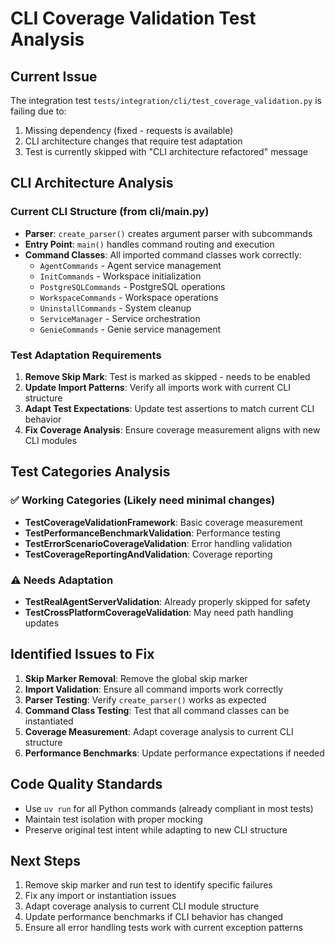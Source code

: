# CLI Coverage Validation Test Analysis

## Current Issue
The integration test `tests/integration/cli/test_coverage_validation.py` is failing due to:
1. Missing dependency (fixed - requests is available)
2. CLI architecture changes that require test adaptation
3. Test is currently skipped with "CLI architecture refactored" message

## CLI Architecture Analysis

### Current CLI Structure (from cli/main.py)
- **Parser**: `create_parser()` creates argument parser with subcommands
- **Entry Point**: `main()` handles command routing and execution
- **Command Classes**: All imported command classes work correctly:
  - `AgentCommands` - Agent service management
  - `InitCommands` - Workspace initialization
  - `PostgreSQLCommands` - PostgreSQL operations
  - `WorkspaceCommands` - Workspace operations
  - `UninstallCommands` - System cleanup
  - `ServiceManager` - Service orchestration
  - `GenieCommands` - Genie service management

### Test Adaptation Requirements

1. **Remove Skip Mark**: Test is marked as skipped - needs to be enabled
2. **Update Import Patterns**: Verify all imports work with current CLI structure
3. **Adapt Test Expectations**: Update test assertions to match current CLI behavior
4. **Fix Coverage Analysis**: Ensure coverage measurement aligns with new CLI modules

## Test Categories Analysis

### ✅ Working Categories (Likely need minimal changes)
- **TestCoverageValidationFramework**: Basic coverage measurement
- **TestPerformanceBenchmarkValidation**: Performance testing
- **TestErrorScenarioCoverageValidation**: Error handling validation
- **TestCoverageReportingAndValidation**: Coverage reporting

### ⚠️ Needs Adaptation
- **TestRealAgentServerValidation**: Already properly skipped for safety
- **TestCrossPlatformCoverageValidation**: May need path handling updates

## Identified Issues to Fix

1. **Skip Marker Removal**: Remove the global skip marker
2. **Import Validation**: Ensure all command imports work correctly
3. **Parser Testing**: Verify `create_parser()` works as expected
4. **Command Class Testing**: Test that all command classes can be instantiated
5. **Coverage Measurement**: Adapt coverage analysis to current CLI structure
6. **Performance Benchmarks**: Update performance expectations if needed

## Code Quality Standards
- Use `uv run` for all Python commands (already compliant in most tests)
- Maintain test isolation with proper mocking
- Preserve original test intent while adapting to new CLI structure

## Next Steps
1. Remove skip marker and run test to identify specific failures
2. Fix any import or instantiation issues
3. Adapt coverage analysis to current CLI module structure
4. Update performance benchmarks if CLI behavior has changed
5. Ensure all error handling tests work with current exception patterns